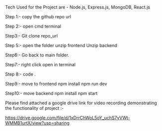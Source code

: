 
Tech Used for the Project are - Node.js, Express.js, MongoDB, React.js

Step 1:- copy the github repo url

Step 2:- open cmd terminal 

Step3:- Git clone repo_url

Step 5:- open the folder
               unzip frontend 
               Unzip backend

Step6:- Go back to main folder. 

Step7:- right click open in terminal 

Step 8:- code .

Step9:- move to frontend
            npm install 
            npm run dev

Step10:- move backend
          npm install 
          npm start
          
Please find attached a google drive link for video recording demonstrating the functionality of project :-


https://drive.google.com/file/d/1xDrrChWoL5oY_uchS7yVWt-WMMB1urtX/view?usp=sharing


















